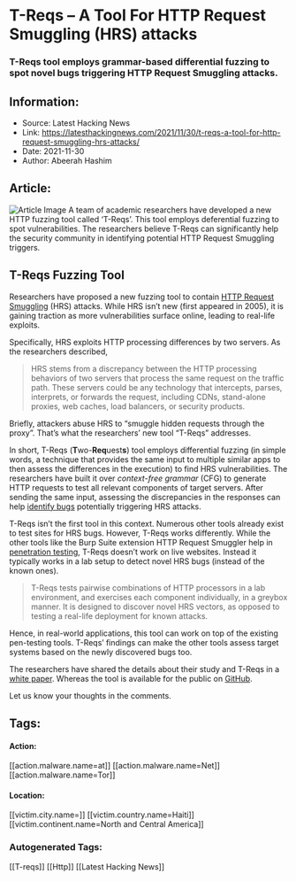 # T-Reqs – A Tool For HTTP Request Smuggling (HRS) attacks
### T-Reqs tool employs grammar-based differential fuzzing to spot novel bugs triggering HTTP Request Smuggling attacks.

## Information:
+ Source: Latest Hacking News
+ Link: https://latesthackingnews.com/2021/11/30/t-reqs-a-tool-for-http-request-smuggling-hrs-attacks/
+ Date: 2021-11-30
+ Author: Abeerah Hashim


## Article:
![Article Image](https://latesthackingnews.com/wp-content/uploads/2021/11/bug.jpg)
 A team of academic researchers have developed a new HTTP fuzzing tool called ‘T-Reqs’. This tool employs deferential fuzzing to spot vulnerabilities. The researchers believe T-Reqs can significantly help the security community in identifying potential HTTP Request Smuggling triggers.

 T-Reqs Fuzzing Tool
-------------------

 Researchers have proposed a new fuzzing tool to contain [HTTP Request Smuggling](https://latesthackingnews.com/2017/11/26/crlf-injection-attack/) (HRS) attacks. While HRS isn’t new (first appeared in 2005), it is gaining traction as more vulnerabilities surface online, leading to real-life exploits.

 Specifically, HRS exploits HTTP processing differences by two servers. As the researchers described,

 
> HRS stems from a discrepancy between the HTTP processing behaviors of two servers that process the same request on the traffic path. These servers could be any technology that intercepts, parses, interprets, or forwards the request, including CDNs, stand-alone proxies, web caches, load balancers, or security products.
> 
> 

 Briefly, attackers abuse HRS to “smuggle hidden requests through the proxy”. That’s what the researchers’ new tool “T-Reqs” addresses.

 In short, T-Reqs (**T**wo-**Req**uest**s**) tool employs differential fuzzing (in simple words, a technique that provides the same input to multiple similar apps to then assess the differences in the execution) to find HRS vulnerabilities. The researchers have built it over *context-free grammar* (CFG) to generate HTTP requests to test all relevant components of target servers. After sending the same input, assessing the discrepancies in the responses can help [identify bugs](https://latesthackingnews.com/2018/10/12/windows-10-october-2018-update-release-halt-bug-identified-fix/) potentially triggering HRS attacks.

 T-Reqs isn’t the first tool in this context. Numerous other tools already exist to test sites for HRS bugs. However, T-Reqs works differently. While the other tools like the Burp Suite extension HTTP Request Smuggler help in [penetration testing](https://aardwolfsecurity.com/), T-Reqs doesn’t work on live websites. Instead it typically works in a lab setup to detect novel HRS bugs (instead of the known ones).

 
> T-Reqs tests pairwise combinations of HTTP processors in a lab environment, and exercises each component individually, in a greybox manner. It is designed to discover novel HRS vectors, as opposed to testing a real-life deployment for known attacks.
> 
> 

 Hence, in real-world applications, this tool can work on top of the existing pen-testing tools. T-Reqs’ findings can make the other tools assess target systems based on the newly discovered bugs too.

 The researchers have shared the details about their study and T-Reqs in a [white paper](https://bahruz.me/papers/ccs2021treqs.pdf). Whereas the tool is available for the public on [GitHub](https://github.com/bahruzjabiyev/t-reqs-http-fuzzer).

 Let us know your thoughts in the comments.

   


## Tags:

#### Action:
[[action.malware.name=at]] [[action.malware.name=Net]] [[action.malware.name=Tor]]

#### Location:
[[victim.city.name=]] [[victim.country.name=Haiti]] [[victim.continent.name=North and Central America]]

### Autogenerated Tags:
[[T-reqs]] [[Http]] [[Latest Hacking News]]

